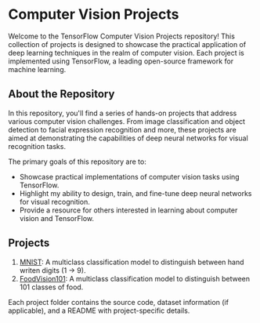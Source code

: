 # Computer Vision Projects

Welcome to the TensorFlow Computer Vision Projects repository! This collection of projects is designed to showcase the practical application of deep learning techniques in the realm of computer vision. Each project is implemented using TensorFlow, a leading open-source framework for machine learning.

## About the Repository

In this repository, you'll find a series of hands-on projects that address various computer vision challenges. From image classification and object detection to facial expression recognition and more, these projects are aimed at demonstrating the capabilities of deep neural networks for visual recognition tasks.

The primary goals of this repository are to:

- Showcase practical implementations of computer vision tasks using TensorFlow.
- Highlight my ability to design, train, and fine-tune deep neural networks for visual recognition.
- Provide a resource for others interested in learning about computer vision and TensorFlow.

## Projects

1. [MNIST](1.MNIST_Dataset/): A multiclass classification model to distinguish between hand writen digits (1 -> 9).
2. [FoodVision101](2.FoodVision101/): A multiclass classification model to distinguish between 101 classes of food.

Each project folder contains the source code, dataset information (if applicable), and a README with project-specific details.
